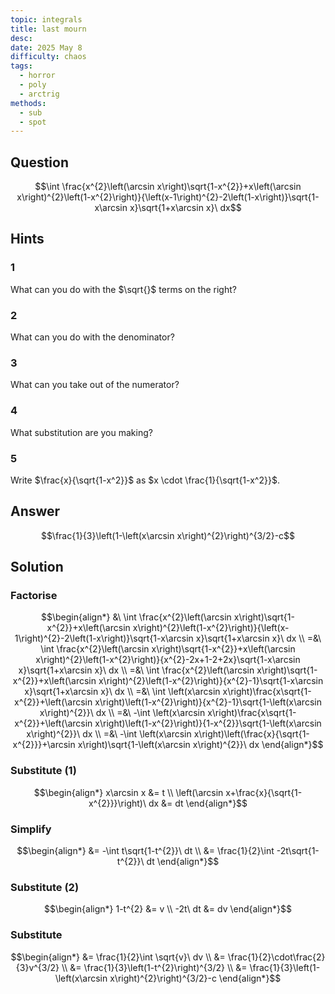 ```yaml
---
topic: integrals
title: last mourn
desc: 
date: 2025 May 8
difficulty: chaos
tags:
  - horror
  - poly
  - arctrig
methods:
  - sub
  - spot
---
```



## Question
```math
\int \frac{x^{2}\left(\arcsin x\right)\sqrt{1-x^{2}}+x\left(\arcsin x\right)^{2}\left(1-x^{2}\right)}{\left(x-1\right)^{2}-2\left(1-x\right)}\sqrt{1-x\arcsin x}\sqrt{1+x\arcsin x}\ dx
```


## Hints

### 1
What can you do with the $\sqrt{}$ terms on the right?

### 2
What can you do with the denominator?

### 3
What can you take out of the numerator?

### 4
What substitution are you making?

### 5
Write $\frac{x}{\sqrt{1-x^2}}$ as $x \cdot \frac{1}{\sqrt{1-x^2}}$.


## Answer
```math
\frac{1}{3}\left(1-\left(x\arcsin x\right)^{2}\right)^{3/2}-c
```


## Solution

### Factorise
```math
\begin{align*}
  &\ \int \frac{x^{2}\left(\arcsin x\right)\sqrt{1-x^{2}}+x\left(\arcsin x\right)^{2}\left(1-x^{2}\right)}{\left(x-1\right)^{2}-2\left(1-x\right)}\sqrt{1-x\arcsin x}\sqrt{1+x\arcsin x}\ dx
  \\ =&\ \int \frac{x^{2}\left(\arcsin x\right)\sqrt{1-x^{2}}+x\left(\arcsin x\right)^{2}\left(1-x^{2}\right)}{x^{2}-2x+1-2+2x}\sqrt{1-x\arcsin x}\sqrt{1+x\arcsin x}\ dx
  \\ =&\ \int \frac{x^{2}\left(\arcsin x\right)\sqrt{1-x^{2}}+x\left(\arcsin x\right)^{2}\left(1-x^{2}\right)}{x^{2}-1}\sqrt{1-x\arcsin x}\sqrt{1+x\arcsin x}\ dx
  \\ =&\ \int \left(x\arcsin x\right)\frac{x\sqrt{1-x^{2}}+\left(\arcsin x\right)\left(1-x^{2}\right)}{x^{2}-1}\sqrt{1-\left(x\arcsin x\right)^{2}}\ dx
  \\ =&\ -\int \left(x\arcsin x\right)\frac{x\sqrt{1-x^{2}}+\left(\arcsin x\right)\left(1-x^{2}\right)}{1-x^{2}}\sqrt{1-\left(x\arcsin x\right)^{2}}\ dx
  \\ =&\ -\int \left(x\arcsin x\right)\left(\frac{x}{\sqrt{1-x^{2}}}+\arcsin x\right)\sqrt{1-\left(x\arcsin x\right)^{2}}\ dx
\end{align*}
```

### Substitute (1)
```math
\begin{align*}
  x\arcsin x &= t
  \\ \left(\arcsin x+\frac{x}{\sqrt{1-x^{2}}}\right)\ dx &= dt
\end{align*}
```

### Simplify
```math
\begin{align*}
  &= -\int t\sqrt{1-t^{2}}\ dt
  \\ &= \frac{1}{2}\int -2t\sqrt{1-t^{2}}\ dt
\end{align*}
```

### Substitute (2)
```math
\begin{align*}
  1-t^{2} &= v
  \\ -2t\ dt &= dv
\end{align*}
```

### Substitute
```math
\begin{align*}
  &= \frac{1}{2}\int \sqrt{v}\ dv
  \\ &= \frac{1}{2}\cdot\frac{2}{3}v^{3/2}
  \\ &= \frac{1}{3}\left(1-t^{2}\right)^{3/2}
  \\ &= \frac{1}{3}\left(1-\left(x\arcsin x\right)^{2}\right)^{3/2}-c
\end{align*}
```
